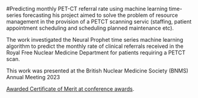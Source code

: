 #Predicting monthly PET-CT referral rate using machine learning time-series forecasting
his project aimed to solve the problem of resource management in the provision of a PETCT scanning servic (staffing, patient appointment scheduling and scheduling planned maintenance etc).

The work investigated the Neural Prophet time series machine learning algorithm to predict the monthly rate of clinical referrals received in the Royal Free Nuclear Medicine Department for patients requiring a PETCT scan.

This work was presented at the British Nuclear Medicine Society (BNMS) Annual Meeting 2023

[Awarded Certificate of Merit at conference awards](https://www.bnms.org.uk/page/BNMSAwardsPrizeWinners2023).
